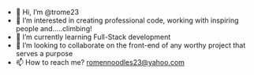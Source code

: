 - 👋 Hi, I’m @trome23
- 👀 I’m interested in creating professional code, working with inspiring people and.....climbing!
- 🌱 I’m currently learning Full-Stack development
- 💞️ I’m looking to collaborate on the front-end of any worthy project that serves a purpose
- 📫 How to reach me?  romennoodles23@yahoo.com

<!---
trome23/trome23 is a ✨ special ✨ repository because its `README.md` (this file) appears on your GitHub profile.
You can click the Preview link to take a look at your changes.
--->
